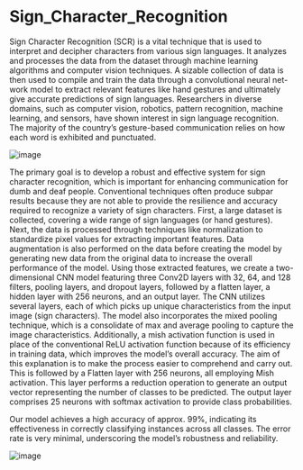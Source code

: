 # Sign_Character_Recognition

Sign Character Recognition (SCR) is a vital technique that is used to interpret and decipher characters from various sign languages. It analyzes and processes the data from the dataset through machine learning algorithms and computer vision techniques. A sizable collection of data is then used to compile and train the data through a convolutional neural net- work model to extract relevant features like hand gestures
and ultimately give accurate predictions of sign languages. Researchers in diverse domains, such as computer vision, robotics, pattern recognition, machine learning, and sensors,
have shown interest in sign language recognition. The majority of the country’s gesture-based communication relies on how each word is exhibited and punctuated. 

![image](https://github.com/user-attachments/assets/88dbe773-04ff-45e2-8b28-46e827f227cf)

The primary goal is to develop a robust and effective system for sign character recognition, which is important for enhancing communication for dumb and deaf people. Conventional techniques often produce subpar results because they are not able to provide the resilience and accuracy required to recognize a variety of sign characters. First, a large dataset is collected, covering a wide range of sign languages (or hand gestures). Next, the data is processed through techniques like normalization to standardize pixel values for extracting important features. Data augmentation is also performed on the data before creating the model
by generating new data from the original data to increase the overall performance of the model. Using those extracted features, we create a two-dimensional CNN model featuring three Conv2D layers with 32, 64, and 128 filters, pooling layers, and dropout layers, followed by a flatten layer, a hidden layer with 256 neurons, and an output layer. The CNN utilizes several layers, each of which picks up unique characteristics from the input image (sign characters). The model also incorporates the mixed pooling technique, which is a consolidate of max and average pooling to capture the image characteristics. Additionally, a mish activation function is used in place of the conventional ReLU activation function because of its efficiency in training data, which improves the model’s overall accuracy. The aim of this explanation is to
make the process easier to comprehend and carry out. This is followed by a Flatten layer with 256 neurons, all employing Mish activation. This layer performs a reduction operation to generate an output vector representing the number of classes to be predicted. The output layer comprises 25 neurons with softmax activation to provide class probabilities.

Our model achieves a high accuracy of approx. 99%, indicating its effectiveness in correctly classifying instances across all classes. The error rate is very minimal, underscoring the model’s robustness and reliability.

![image](https://github.com/user-attachments/assets/0def356a-fabc-44db-a072-69be1812a043)

